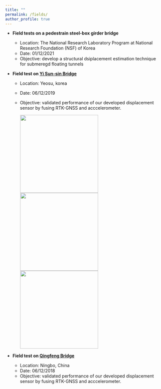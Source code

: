 ```yaml
---
title: ""
permalink: /fields/
author_profile: true
---
```



* **Field tests on a pedestrain steel-box girder bridge**
  * Location: The National Research Laboratory Program at National Research Foundation (NSF) of Korea 
  * Date: 01/12/2021 
  * Objective: develop a structural dsiplacement estimation technique for submeregd floating tunnels

* **Field test on [Yi Sun-sin Bridge](https://en.wikipedia.org/wiki/Yi_Sun-sin_Bridge)**
  * Location: Yeosu, korea 
  * Date: 06/12/2019
  * Objective: validated performance of our developed displacement sensor by fusing RTK-GNSS and acccelerometer.
  
    <img src="https://i.loli.net/2021/10/01/apq7jZyrQ18cXM3.jpg" width="250">
    <img src="https://i.loli.net/2021/10/01/2YZQD4kvpKaflh3.jpg" width="250">
    <img src="https://i.loli.net/2021/10/01/pud4zIv5YnQXlec.jpg" width="250">
* **Field test on [Qingfeng Bridge](https://structurae.net/en/structures/qingfeng-bridge-2008-ningbo)**
  * Location: Ningbo, China 
  * Date: 06/12/2018
  * Objective: validated performance of our developed displacement sensor by fusing RTK-GNSS and acccelerometer.

